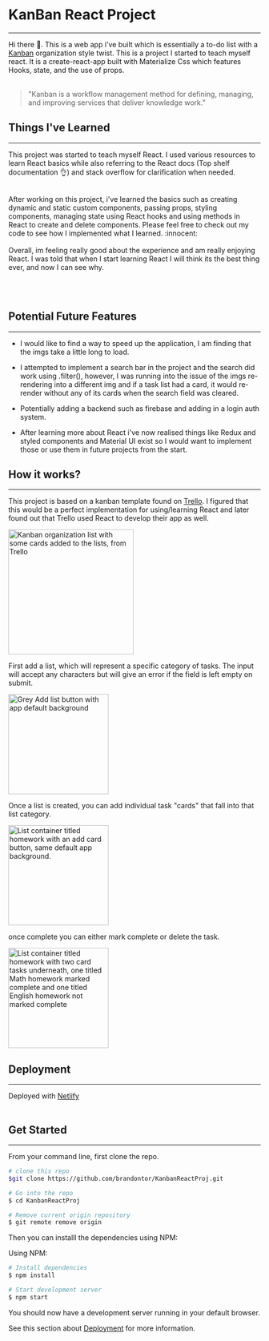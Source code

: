 
# KanBan React Project  
---
Hi there :wave:. This is a web app i've built which is essentially a to-do list with a [Kanban](https://kanbanize.com/kanban-resources/getting-started/what-is-kanban) organization style twist. This is a project I started to teach myself react. It is a create-react-app built with Materialize Css which features Hooks, state, and the use of props.
<br><br>

> "Kanban is a workflow management method for defining, managing, and improving services that deliver knowledge work."     
## Things I've Learned 
---


This project was started to teach myself React. I used various resources to learn React basics while also referring to the React docs (Top shelf documentation :ok_hand:) and stack overflow for clarification when needed.

<br>
After working on this project, i've learned the basics such as creating dynamic and static custom components, passing props, styling components, managing state using React hooks and using methods in React to create and delete components. Please feel free to check out my code to see how I implemented what I learned. :innocent:  
<br><br>
Overall, im feeling really good about the experience and am really enjoying React. I was told that when I start learning React I will think its the best thing ever, and now I can see why. 

<br><br>
## Potential Future Features
---

* I would like to find a way to speed up the application, I am finding that the imgs take a little long to load.

* I attempted to implement a search bar in the project and the search did work using .filter(), however, I was running into the issue of the imgs re-rendering into a different img and if a task list had a card, it would re-render without any of its cards when the search field was cleared. 

* Potentially adding a backend such as firebase and adding in a login auth system.

* After learning more about React i've now realised things like Redux and styled components and Material UI exist so I would want to implement those or use them in future projects from the start. 
## How it works?
---
This project is based on a kanban template found on [Trello](https://trello.com/en). I figured that this would be a perfect implementation for using/learning React and later found out that Trello used React to develop their app as well. 

<img src="https://user-images.githubusercontent.com/53887678/128098843-51553bec-be76-4882-9760-b0aadf94746b.png" alt="Kanban organization list with some cards added to the lists, from Trello" width="250"/>

First add a list, which will represent a specific category of tasks. The input will accept any characters but will give an error if the field is left empty on submit.

<img src="https://user-images.githubusercontent.com/53887678/128109170-c79f602f-4dfe-42e3-9b51-eaa2c3a6801d.png" alt="Grey Add list button with app default background" width="200">

Once a list is created, you can add individual task "cards" that fall into that list category.

<img src="https://user-images.githubusercontent.com/53887678/128109261-b223f903-547f-4f4d-9728-52368d61a9fe.png" alt="List container titled homework with an add card button, same default app background." width="200">

once complete you can either mark complete or delete the task.

<img src="https://user-images.githubusercontent.com/53887678/128109306-69198a94-117c-4591-ba76-f4ae475c1ed7.png" alt="List container titled homework with two card tasks underneath, one titled Math homework marked complete and one titled English homework not marked complete" width="200">

## Deployment
---
Deployed with [Netlify](https://www.netlify.com/)
<br><br>

## Get Started
---

From your command line, first clone the repo.

```bash
# clone this repo
$git clone https://github.com/brandontor/KanbanReactProj.git

# Go into the repo
$ cd KanbanReactProj

# Remove current origin repository 
$ git remote remove origin 
```

Then you can installl the dependencies using NPM: 

Using NPM: 

```bash
# Install dependencies
$ npm install

# Start development server
$ npm start
```

You should now have a development server running in your default browser.

See this section about [Deployment](https://create-react-app.dev/docs/deployment/) for more information.
